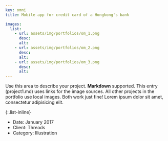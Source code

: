 ```yaml
---
key: omni
title: Mobile app for credit card of a Hongkong's bank

images:
  list:
    - url: assets/img/portfolios/om_1.png
      desc:
      alt:
    - url: assets/img/portfolios/om_2.png
      desc:
      alt:
    - url: assets/img/portfolios/om_3.png
      desc:
      alt:
---
```

Use this area to describe your project. **Markdown** supported. This entry (project1.md) uses links for the image sources. All other projects in the portfolio use local images. Both work just fine! Lorem ipsum dolor sit amet, consectetur adipisicing elit. 

{:.list-inline}
- Date: January 2017
- Client: Threads
- Category: Illustration

